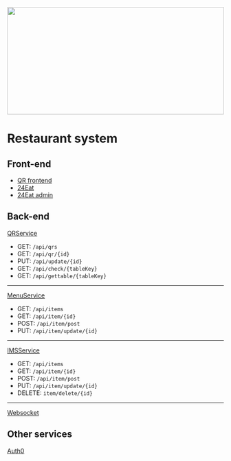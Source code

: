 <img src="https://i.postimg.cc/J7q3q5fD/asdf.jpg" width="100%" height="250px"/>

# Restaurant system

## Front-end

- <a href="https://github.com/DB01-4/Qr-frontend">QR frontend</a>
- <a href="https://github.com/DB01-4/24Eat">24Eat</a>
- <a href="https://github.com/DB01-4/24eat-admin">24Eat admin</a>

## Back-end

<a href="https://github.com/DB01-4/QRService">QRService</a>

- GET: <code>/api/qrs</code>
- GET: <code>/api/qr/{id}</code>
- PUT: <code>/api/update/{id}</code>
- GET: <code>/api/check/{tableKey}</code>
- GET: <code>/api/gettable/{tableKey}</code>

<hr/>

<a href="https://github.com/DB01-4/QRService">MenuService</a>

- GET: <code>/api/items</code>
- GET: <code>/api/item/{id}</code>
- POST: <code>/api/item/post</code>
- PUT: <code>/api/item/update/{id}</code>

<hr/>

<a href="https://github.com/DB01-4/QRService">IMSService</a>

- GET: <code>/api/items</code>
- GET: <code>/api/item/{id}</code>
- POST: <code>/api/item/post</code>
- PUT: <code>/api/item/update/{id}</code>
- DELETE: <code>item/delete/{id}</code>

<hr/>


<a href="https://github.com/DB01-4/QRService">Websocket</a>

## Other services

<a href="https://auth0.com/">Auth0</a>
